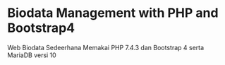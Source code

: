 # Biodata Management with PHP and Bootstrap4
Web Biodata Sedeerhana Memakai PHP 7.4.3 dan Bootstrap 4 serta MariaDB versi 10
